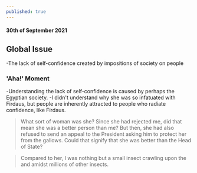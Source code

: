 ```yaml
---
published: true
---
```

#### 30th of September 2021

## Global Issue
-The lack of self-confidence created by impositions of society on people

### 'Aha!' Moment

-Understanding the lack of self-confidence is caused by perhaps the Egyptian society.
-I didn't understand why she was so infatuated with Firdaus, but people are inherently attracted to people who radiate confidence, like Firdaus.

> What sort of woman was she? Since she had rejected me, did that mean she was a better person than me? But then, she had also refused to send an appeal to the President asking him to protect her from the gallows. Could that signify that she was better than the Head of State?

> Compared to her, I was nothing but a small insect crawling upon the and amidst millions of other insects.



